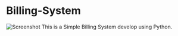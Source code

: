 # Billing-System
<img src="https://raw.githubusercontent.com/buddhirangana/Billing-System/master/Screenshot.png" alt="Screenshot">
This is a Simple Billing System develop using Python.

